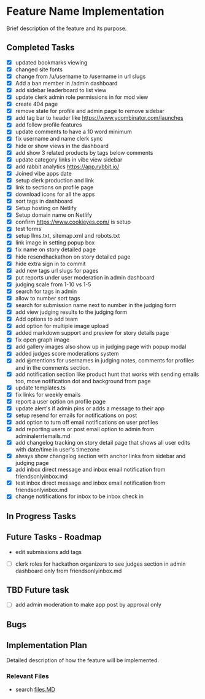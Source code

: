 # Feature Name Implementation

Brief description of the feature and its purpose.

## Completed Tasks

- [x] updated bookmarks viewing
- [x] changed site fonts
- [x] change from /u/username to /username in url slugs
- [x] Add a ban member in /admin dashboard
- [x] add sidebar leaderboard to list view
- [x] update clerk admin role permissions in for mod view
- [x] create 404 page
- [x] remove state for profile and admin page to remove sidebar
- [x] add tag bar to header like https://www.ycombinator.com/launches
- [x] add follow profile features
- [x] update comments to have a 10 word minimum
- [x] fix username and name clerk sync
- [x] hide or show views in the dashboard
- [x] add show 3 related products by tags below comments
- [x] update category links in vibe view sidebar
- [x] add rabbit analytics https://app.rybbit.io/
- [x] Joined vibe apps date
- [x] setup clerk production and link
- [x] link to sections on profile page
- [x] download icons for all the apps
- [x] sort tags in dashboard
- [x] Setup hosting on Netlify
- [x] Setup domain name on Netlify
- [x] confirm https://www.cookieyes.com/ is setup
- [x] test forms
- [x] setup llms.txt, sitemap.xml and robots.txt
- [x] link image in setting popup box
- [x] fix name on story detailed page
- [x] hide resendhackathon on story detailed page
- [x] hide extra sign in to commit
- [x] add new tags url slugs for pages
- [x] put reports under user moderation in admin dashboard
- [x] judging scale from 1-10 vs 1-5
- [x] search for tags in admin
- [x] allow to number sort tags
- [x] search for submission name next to number in the judging form
- [x] add view judging results to the judging form
- [x] Add options to add team
- [x] add option for multiple image upload
- [x] added markdown support and preview for story details page
- [x] fix open graph image
- [x] add gallery images also show up in judging page with popup modal
- [x] added judges score moderations system
- [x] add @mentions for usernames in judging notes, comments for profiles and in the comments section.
- [x] add notification section like product hunt that works with sending emails too, move notification dot and background from page
- [x] update templates.ts
- [x] fix links for weekly emails
- [x] report a user option on profile page
- [x] update alert's if admin pins or adds a message to their app
- [x] setup resend for emails for notifications on post
- [x] add option to turn off email notifications on user profiles
- [x] add reporting users or post email option to admin from adminalerrtemails.md
- [x] add changelog tracking on story detail page that shows all user edits with date/time in user's timezone
- [x] always show changelog section with anchor links from sidebar and judging page
- [x] add inbox direct message and inbox email notification from friendsonlyinbox.md
- [x] test inbox direct message and inbox email notification from friendsonlyinbox.md
- [x] change notifications for inbox to be inbox check in

## In Progress Tasks

## Future Tasks - Roadmap

- edit submissions add tags
- [ ] clerk roles for hackathon organizers to see judges section in admin dashboard only from friendsonlyinbox.md

## TBD Future task

- [ ] add admin moderation to make app post by approval only

## Bugs

## Implementation Plan

Detailed description of how the feature will be implemented.

### Relevant Files

- search [files.MD](files.MD)
